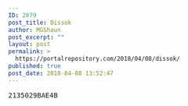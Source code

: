 ```yaml
---
ID: 2079
post_title: Dissok
author: MGShaun
post_excerpt: ""
layout: post
permalink: >
  https://portalrepository.com/2018/04/08/dissok/
published: true
post_date: 2018-04-08 13:52:47
---
```

<pre>2135029BAE4B</pre>